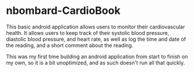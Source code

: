 # nbombard-CardioBook
This basic android application allows users to monitor their cardiovascular health.
It allows users to keep track of their systolic blood pressure, diastolic blood pressure, and 
  heart rate, as well as log the time and date of the reading, and a short comment about the reading.
  
This was my first time building an android application from start to finish on my own, so it is a bit unoptimized, and as such doesn't run all that quickly.
